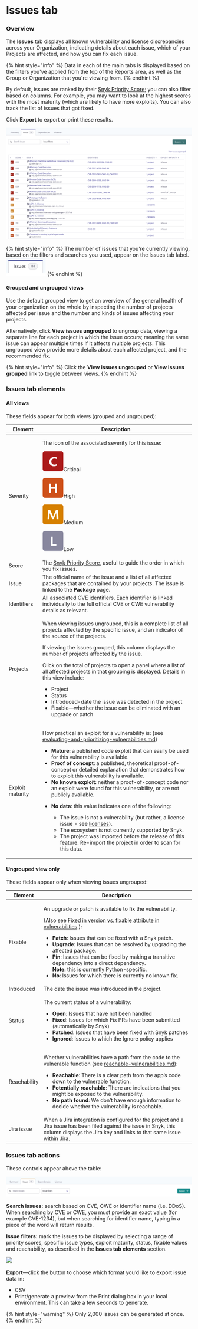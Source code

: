 # Issues tab

### Overview

The **Issues** tab displays all known vulnerability and license discrepancies across your Organization, indicating details about each issue, which of your Projects are affected, and how you can fix each issue.

{% hint style="info" %}
Data in each of the main tabs is displayed based on the filters you've applied from the top of the Reports area, as well as the Group or Organization that you're viewing from.
{% endhint %}

By default, issues are ranked by their [Snyk Priority Score](../fixing-and-prioritizing-issues/issue-management/priority-score.md); you can also filter based on columns. For example, you may want to look at the highest scores with the most maturity (which are likely to have more exploits). You can also track the list of issues that got fixed.

Click **Export** to export or print these results.

![](../../.gitbook/assets/mceclip0-31-.png)

{% hint style="info" %}
The number of issues that you’re currently viewing, based on the filters and searches you used, appear on the Issues tab label. <img src="../../.gitbook/assets/Screenshot 2022-08-11 at 10.13.06.png" alt="" data-size="original">
{% endhint %}

#### Grouped and ungrouped views

Use the default grouped view to get an overview of the general health of your organization on the whole by inspecting the number of projects affected per issue and the number and kinds of issues affecting your projects.

Alternatively, click **View issues ungrouped** to ungroup data, viewing a separate line for each project in which the issue occurs; meaning the same issue can appear multiple times if it affects multiple projects. This ungrouped view provide more details about each affected project, and the recommended fix.

{% hint style="info" %}
Click the **View issues ungrouped** or **View issues grouped** link to toggle between views.
{% endhint %}

### Issues tab elements

#### All views

These fields appear for both views (grouped and ungrouped):

| **Element**      | **Description**                                                                                                                                                                                                                                                                                                                                                                                                                                                                                                                                                                                                                                                                                                                                                                                                                                                                                                                                                                                                                                                                                                                                                    |
| ---------------- | ------------------------------------------------------------------------------------------------------------------------------------------------------------------------------------------------------------------------------------------------------------------------------------------------------------------------------------------------------------------------------------------------------------------------------------------------------------------------------------------------------------------------------------------------------------------------------------------------------------------------------------------------------------------------------------------------------------------------------------------------------------------------------------------------------------------------------------------------------------------------------------------------------------------------------------------------------------------------------------------------------------------------------------------------------------------------------------------------------------------------------------------------------------------ |
| Severity         | <p>The icon of the associated severity for this issue:</p><p><img src="../../.gitbook/assets/mceclip2-7-.png" alt="mceclip2.png" data-size="line">Critical</p><p><img src="../../.gitbook/assets/mceclip3-3-.png" alt="mceclip3.png" data-size="line">High</p><p><img src="../../.gitbook/assets/mceclip4 (2) (1) (1) (4) (5) (5) (3) (1) (1) (1) (1) (1) (1) (1) (1) (1) (1) (1) (1) (1) (1) (1) (1) (1) (1) (1) (1) (1) (1) (1) (1) (1) (1) (1) (1) (1) (1) (1) (1) (1) (1) (1) (1) (1) (1) (1) (1) (1) (1) (1) (1) (1) (1) (1) (1) (1) (1) (1) (19).png" alt="mceclip4.png" data-size="line">Medium</p><p><img src="../../.gitbook/assets/mceclip6 (4) (5) (5) (5) (2) (1) (1) (1) (1) (1) (1) (1) (1) (1) (1) (1) (1) (1) (1) (1) (1) (1) (1) (1) (1) (1) (1) (1) (1) (1) (1) (1) (1) (1) (1) (1) (1) (1) (1) (1) (1) (1) (1) (1) (1) (1) (1) (1) (1) (1) (1) (1) (1) (1) (1) (3).png" alt="mceclip6.png" data-size="line">Low</p>                                                                                                                                                                                                                             |
| Score            | The [Snyk Priority Score](../fixing-and-prioritizing-issues/issue-management/priority-score.md), useful to guide the order in which you fix issues.                                                                                                                                                                                                                                                                                                                                                                                                                                                                                                                                                                                                                                                                                                                                                                                                                                                                                                                                                                                                                |
| Issue            | The official name of the issue and a list of all affected packages that are contained by your projects. The issue is linked to the **Package** page.                                                                                                                                                                                                                                                                                                                                                                                                                                                                                                                                                                                                                                                                                                                                                                                                                                                                                                                                                                                                               |
| Identifiers      | All associated CVE identifiers. Each identifier is linked individually to the full official CVE or CWE vulnerability details as relevant.                                                                                                                                                                                                                                                                                                                                                                                                                                                                                                                                                                                                                                                                                                                                                                                                                                                                                                                                                                                                                          |
| Projects         | <p>When viewing issues ungrouped, this is a complete list of all projects affected by the specific issue, and an indicator of the source of the projects.</p><p>If viewing the issues grouped, this column displays the number of projects affected by the issue.</p><p>Click on the total of projects to open a panel where a list of all affected projects in that grouping is displayed. Details in this view include:</p><ul><li>Project</li><li>Status</li><li>Introduced-date the issue was detected in the project</li><li>Fixable—whether the issue can be eliminated with an upgrade or patch</li></ul>                                                                                                                                                                                                                                                                                                                                                                                                                                                                                                                                                   |
| Exploit maturity | <p>How practical an exploit for a vulnerability is: (see <a data-mention href="../fixing-and-prioritizing-issues/issue-management/evaluating-and-prioritizing-vulnerabilities.md">evaluating-and-prioritizing-vulnerabilities.md</a>)</p><ul><li><strong>Mature:</strong> a published code exploit that can easily be used for this vulnerability is available.</li><li><strong>Proof of concept:</strong> a published, theoretical proof-of-concept or detailed explanation that demonstrates how to exploit this vulnerability is available.</li><li><strong>No known exploit:</strong> neither a proof-of-concept code nor an exploit were found for this vulnerability, or are not publicly available.</li><li><p><strong>No data</strong>: this value indicates one of the following:</p><ul><li>The issue is not a vulnerability (but rather, a license issue - see <a data-mention href="../../products/snyk-open-source/licenses/">licenses</a>).</li><li>The ecosystem is not currently supported by Snyk.</li><li>The project was imported before the release of this feature. Re-import the project in order to scan for this data.</li></ul></li></ul> |

#### Ungrouped view only

These fields appear only when viewing issues ungrouped:

| **Element**  | **Description**                                                                                                                                                                                                                                                                                                                                                                                                                                                                                                                                                                                                                                                                                                                    |
| ------------ | ---------------------------------------------------------------------------------------------------------------------------------------------------------------------------------------------------------------------------------------------------------------------------------------------------------------------------------------------------------------------------------------------------------------------------------------------------------------------------------------------------------------------------------------------------------------------------------------------------------------------------------------------------------------------------------------------------------------------------------- |
| Fixable      | <p>An upgrade or patch is available to fix the vulnerability.</p><p>(Also see <a href="https://support.snyk.io/hc/en-us/articles/4405034808209-Fixed-in-version-vs-fixable-attribute-in-vulnerabilities">Fixed in version vs. fixable attribute in vulnerabilities</a>.):</p><ul><li><strong>Patch</strong>: Issues that can be fixed with a Snyk patch.</li><li><strong>Upgrade</strong>: Issues that can be resolved by upgrading the affected package.</li><li><strong>Pin</strong>: Issues that can be fixed by making a transitive dependency into a direct dependency.<br><strong>Note:</strong> this is currently Python-specific.</li><li><strong>No</strong>: Issues for which there is currently no known fix.</li></ul> |
| Introduced   | The date the issue was introduced in the project.                                                                                                                                                                                                                                                                                                                                                                                                                                                                                                                                                                                                                                                                                  |
| Status       | <p>The current status of a vulnerability:</p><ul><li><strong>Open</strong>: Issues that have not been handled</li><li><strong>Fixed</strong>: Issues for which Fix PRs have been submitted (automatically by Snyk)</li><li><strong>Patched</strong>: Issues that have been fixed with Snyk patches</li><li><strong>Ignored</strong>: Issues to which the Ignore policy applies</li></ul>                                                                                                                                                                                                                                                                                                                                           |
| Reachability | <p>Whether vulnerabilities have a path from the code to the vulnerable function (see <a data-mention href="../fixing-and-prioritizing-issues/issue-management/reachable-vulnerabilities.md">reachable-vulnerabilities.md</a>):</p><ul><li><strong>Reachable</strong>: There is a clear path from the app’s code down to the vulnerable function.</li><li><strong>Potentially reachable</strong>: There are indications that you might be exposed to the vulnerability.</li><li><strong>No path found</strong>: We don’t have enough information to decide whether the vulnerability is reachable.</li></ul>                                                                                                                        |
| Jira issue   | When a Jira integration is configured for the project and a Jira issue has been filed against the issue in Snyk, this column displays the Jira key and links to that same issue within Jira.                                                                                                                                                                                                                                                                                                                                                                                                                                                                                                                                       |

### Issues tab actions

These controls appear above the table:

![](../../.gitbook/assets/uuid-ef7a494d-8b10-9b28-dc63-3f9224519070-en.png)

**Search issues:** search based on CVE, CWE or identifier name (i.e. DDoS). When searching by CVE or CWE, you must provide an exact value (for example CVE-1234), but when searching for identifier name, typing in a piece of the word will return results.

**Issue filters:** mark the issues to be displayed by selecting a range of priority scores, specific issue types, exploit maturity, status, fixable values and reachability, as described in the **Issues tab elements** section.

![](../../.gitbook/assets/screenshot\_2020-07-30\_at\_11.30.19\_am.png)

**Export**—click the button to choose which format you’d like to export issue data in:

* CSV
* Print/generate a preview from the Print dialog box in your local environment. This can take a few seconds to generate.

{% hint style="warning" %}
Only 2,000 issues can be generated at once.
{% endhint %}
